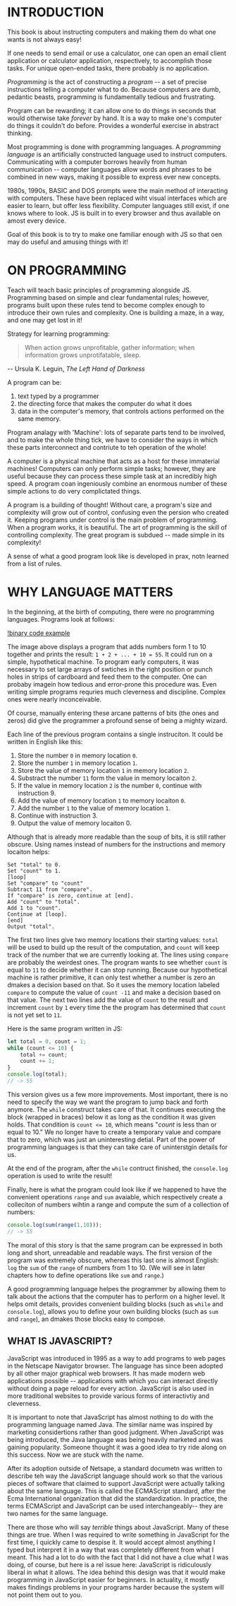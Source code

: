 # INTRODUCTION

This book is about instructing computers and making them do 
what one wants is not always easy!

If one needs to send email or use a calculator, one can 
open an email client application or calculator application,
respectively, to accomplish those tasks. For unique open-ended
tasks, there probably is no application. 

_Programming_ is the act of constructing a _program_ -- a 
set of precise instructions telling a computer what to do.
Because computers are dumb, pedantic beasts, programming is 
fundamentally tedious and frustrating.

Program can be rewarding; it can allow one to do things in
seconds that would otherwise take _forever_ by hand. It is
a way to make one's computer  do things it couldn't do 
before. Provides a wonderful exercise in abstract thinking.

Most programming is done with programming languages. A
_programming language_ is an artificially constructed
language used to instruct computers. Communicating with a
computer borrows heavily from human communication -- computer
languages allow words and phrases to be combined in new
ways, making it possible to express ever new concepts.

1980s, 1990s, BASIC and DOS prompts were the main method of
interacting with computers. These have been replaced wiht 
visual interfaces which are easier to learn, but offer
less flexibility. Computer languages still exist, if one
knows where to look. JS is built in to every browser and
thus available on amost every device.

Goal of this book is to try to make one familiar enough 
with JS so that oen may do useful and amusing things with
it!

# ON PROGRAMMING

Teach will teach basic principles of programming alongside
JS. Programming based on simple and clear fundamental rules;
however, programs built upon these rules tend to become 
complex enough to introduce their own rules and complexity.
One is building a maze, in a way, and one may get lost in it!

Strategy for learning programming:

> When action grows unprofitable, gather information; when 
>information grows unprotifatable, sleep.

-- Ursula K. Leguin, _The Left Hand of Darkness_

A program can be:

1. text typed by a programmer
2. the directing force that makes the computer do what it does
3. data in the computer's memory, that controls actions performed
on the same memory.

Program analagy with 'Machine': lots of separate parts tend to be 
involved, and to make the whole thing tick, we have to consider
the ways in which these parts interconnect and contriute to teh
operation of the whole!

A computer is a physical machine that acts as a host for these
immaterial machines! Computers can only perform simple tasks;
however, they are useful because they can process these simple 
task at an incredibly high speed. A program coan ingeniously 
combine an enormous number of these simple actions to do very 
complictated things.

A program is a building of thought! Without care, a program's
size and complexity will grow out of control, confusing even
the persion who created it. Keeping programs under control is
the main problem of programming. When a program works, it is 
beautiful. The art of programming is the skill of controlling 
complexity. The great program is subdued -- made simple in
its complexity!

A sense of what a good program look like is developed in 
prax, notn learned from a list of rules.

# WHY LANGUAGE MATTERS

In the beginning, at the birth of computing, there were no 
programming languages. Programs look at follows:

[!binary code example]('../../../../to_ignore/00_intro/bin_code.png)

The image above displays a program that adds numbers form 1 to 10
together and prints the result: `1 + 2 + ... + 10 = 55`. It could
run on a simple, hypothetical machine. To program early computers, 
it was necessary to set large arrays of swtiches in the right 
position or punch holes in strips of cardboard and feed them to
the computer. One can probaby imagein how tedious and error-prone
this procedure was. Even writing simple programs requries much
cleverness and discipline. Complex ones were nearly inconceivable.

Of course, manually entering these arcane patterns of bits (the ones
and zeros) did give the programmer a profound sense of being a mighty
wizard. 

Each line of the previous program contains a single instruciton. It
could be written in English like this:

1. Store the number `0` in memory location `0`.
2. Store the number `1` in memory location `1`.
3. Store the value of memory location `1` in memory location `2`.
4. Substract the number `11` form the value in memory locaiton `2`.
5. If the value in memory location `2` is the number `0`, continue
with instruction 9.
6. Add the value of memory location `1` to memory locaiton `0`.
7. Add the number `1` to the value of memory location `1`.
8. Continue with instruction 3.
9. Output the value of memory locaiton 0.

Although that is already more readable than the soup of bits,
it is still rather obscure. Using names instead of numbers for the instructions and memory locaiton helps:

```
Set "total" to 0.
Set "count" to 1.
[loop]
Set "compare" to "count"
Subtract 11 from "compare".
If "compare" is zero, continue at [end].
Add "count" to "total".
Add 1 to "count".
Continue at [loop].
[end]
Output "total".
```

The first two lines give two memory locations their starting values: `total` 
will be used to build up the result of the computation, and `count` will 
keep track of the number that we are currently looking at. The lines using 
`compare` are probably the weirdest ones. The program wants to see whether 
`count` is equal to `11` to decide whether it can stop running. Because our 
hypothetical machine is rather primitive, it can only test whether a number 
is zero an dmakes a decision based on that. So it uses the memory location 
labeled `compare` to compute the value of `count -11` and make a decision
based on that value. The next two lines add the value of `count` to the 
result and increment `count` by `1` every time the the program has
determined that `count` is not yet set to `11`.

Here is the same program written in JS:

```js
let total = 0, count = 1;
while (count <= 10) {
    total += count;
    count += 1;
}
console.log(total);
// -> 55
```

This version gives us a few more improvements. Most important, there
is no need to specify the way we want the program to jump back and
forth anymore. The `while` construct takes care of that. It continues
executing the block (wrapped in braces) below it as long as the 
condition it was given holds. That condition is `count <= 10`, 
which means "_count_ is less than or equal to 10." We no longer have
to create a temporary value and compare that to zero, which was just
an uninteresting detial. Part of the power of programming languages 
is that they can take care of uninterstgin details for us.

At the end of the program, after the `while` contruct finished, 
the `console.log` operation is used to write the result!

Finally, here is what the program could look like if we happened to
have the convenient operations `range` and `sum` avaiable, which 
respectively create a colleciton of numbers wihtin a range and
compute the sum of a collection of numbers:

```js
console.log(sum(range(1,10)));
// -> 55
```

The moral of this story is that the same program can be expressed
in both long and short, unreadable and readable ways. The first
version of the program was extremely obscure, whereas this last one
is almost English: `log` the `sum` of the `range` of numbers from 
1 to 10. (We will see in later chapters how to define operations like
`sum` and `range`.)

A good programming language helpes the programmer by allowing them to
talk about the actions that the computer has to perform on a higher
level. It helps omit details, provides convenient building blocks
(such as `while` and `console.log`), allows you to define your own
building blocks (such as `sum` and `range`), an dmakes those blocks
easy to compose.

## WHAT IS JAVASCRIPT?

JavaScript was introduced in 1995 as a way to add programs to web
pages in the Netscape Navigator browser. The language has since been
adopted by all other major graphical web browsers. It has made modern
web applications possible -- applications with which you can interact
directly without doing a page reload for every action. JavaScript is 
also used in more traditional websites to provide various forms of
interactivtiy and cleverness.

It is important to note that JavaScript has almost nothing to do with
the programming language named Java. The similar name was inspired by
marketing considertions rather than good judgment. When JavaScript was
being introduced, the Java language was being heavily marketed and was
gaining popularity. Someone thought it was a good idea to try ride along
on this success. Now we are stuck with the name.

After its adoption outside of Netsape, a standard documetn was written 
to describe teh way the JavaScript language should work so that the various
pieces of software that claimed to support JavaScript were actually talking
about the same language. This is called the ECMAScript standard, after
the Ecma International organization that did the standardization. In
practice, the terms ECMAScript and JavaScript can be used interchangeably--
they are two names for the same language.

There are those who will say _terrible_ things about JavaScript. Many of
these things are true. When I was required to write something in JavaScript
for the first time, I quickly came to despise it. It would accept almost 
anything I typed but interpret it in a way that was completely different 
from what I meant. This had a lot to do with the fact that I did not have 
a clue what I was doing, of course, but here is a rel issue here: 
JavaScript is ridiculously liberal in what it allows. The idea behind this
design was that it would make programming in JavaScript easier for beginners. 
In actuality, it mostly makes findings problems in your programs harder 
because the system will not point them out to you.

<!-- HERE -- what is javascript! -->

